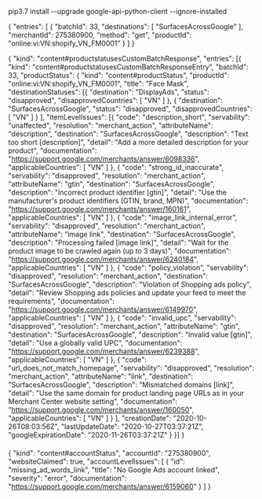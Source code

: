 pip3.7 install --upgrade google-api-python-client --ignore-installed

{
  "entries": [
    {
      "batchId": 33,
      "destinations": [
        "SurfacesAcrossGoogle"
      ],
      "merchantId": 275380900,
      "method": "get",
      "productId": "online:vi:VN:shopify_VN_FM0001"
    }
  ]
}

{
	"kind": "content#productstatusesCustomBatchResponse",
	"entries": [{
		"kind": "content#productstatusesCustomBatchResponseEntry",
		"batchId": 33,
		"productStatus": {
			"kind": "content#productStatus",
			"productId": "online:vi:VN:shopify_VN_FM0001",
			"title": "Face Mask",
			"destinationStatuses": [{
					"destination": "DisplayAds",
					"status": "disapproved",
					"disapprovedCountries": [
						"VN"
					]
				},
				{
					"destination": "SurfacesAcrossGoogle",
					"status": "disapproved",
					"disapprovedCountries": [
						"VN"
					]
				}
			],
			"itemLevelIssues": [{
					"code": "description_short",
					"servability": "unaffected",
					"resolution": "merchant_action",
					"attributeName": "description",
					"destination": "SurfacesAcrossGoogle",
					"description": "Text too short [description]",
					"detail": "Add a more detailed description for your product",
					"documentation": "https://support.google.com/merchants/answer/6098336",
					"applicableCountries": [
						"VN"
					]
				},
				{
					"code": "strong_id_inaccurate",
					"servability": "disapproved",
					"resolution": "merchant_action",
					"attributeName": "gtin",
					"destination": "SurfacesAcrossGoogle",
					"description": "Incorrect product identifier [gtin]",
					"detail": "Use the manufacturer's product identifiers (GTIN, brand, MPN)",
					"documentation": "https://support.google.com/merchants/answer/160161",
					"applicableCountries": [
						"VN"
					]
				},
				{
					"code": "image_link_internal_error",
					"servability": "disapproved",
					"resolution": "merchant_action",
					"attributeName": "image link",
					"destination": "SurfacesAcrossGoogle",
					"description": "Processing failed [image link]",
					"detail": "Wait for the product image to be crawled again (up to 3 days)",
					"documentation": "https://support.google.com/merchants/answer/6240184",
					"applicableCountries": [
						"VN"
					]
				},
				{
					"code": "policy_violation",
					"servability": "disapproved",
					"resolution": "merchant_action",
					"destination": "SurfacesAcrossGoogle",
					"description": "Violation of Shopping ads policy",
					"detail": "Review Shopping ads policies and update your feed to meet the requirements",
					"documentation": "https://support.google.com/merchants/answer/6149970",
					"applicableCountries": [
						"VN"
					]
				},
				{
					"code": "invalid_upc",
					"servability": "disapproved",
					"resolution": "merchant_action",
					"attributeName": "gtin",
					"destination": "SurfacesAcrossGoogle",
					"description": "Invalid value [gtin]",
					"detail": "Use a globally valid UPC",
					"documentation": "https://support.google.com/merchants/answer/6239388",
					"applicableCountries": [
						"VN"
					]
				},
				{
					"code": "url_does_not_match_homepage",
					"servability": "disapproved",
					"resolution": "merchant_action",
					"attributeName": "link",
					"destination": "SurfacesAcrossGoogle",
					"description": "Mismatched domains [link]",
					"detail": "Use the same domain for product landing page URLs as in your Merchant Center website setting",
					"documentation": "https://support.google.com/merchants/answer/160050",
					"applicableCountries": [
						"VN"
					]
				}
			],
			"creationDate": "2020-10-26T08:03:56Z",
			"lastUpdateDate": "2020-10-27T03:37:21Z",
			"googleExpirationDate": "2020-11-26T03:37:21Z"
		}
	}]
}
####

####
{
  "kind": "content#accountStatus",
  "accountId": "275380900",
  "websiteClaimed": true,
  "accountLevelIssues": [
    {
      "id": "missing_ad_words_link",
      "title": "No Google Ads account linked",
      "severity": "error",
      "documentation": "https://support.google.com/merchants/answer/6159060"
    }
  ]
}
